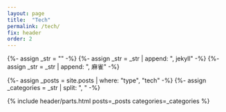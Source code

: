 ```yaml
---
layout: page
title:  "Tech"
permalink: /tech/
fix: header
order: 2
---
```


{%- assign _str = "" -%}
{%- assign _str = _str | append: ", jekyll" -%}
{%- assign _str = _str | append: ", 麻雀" -%}

{%- assign _posts = site.posts | where: "type", "tech" -%}
{%- assign _categories = _str | split: ", " -%}

{% include header/parts.html posts=_posts categories=_categories %}